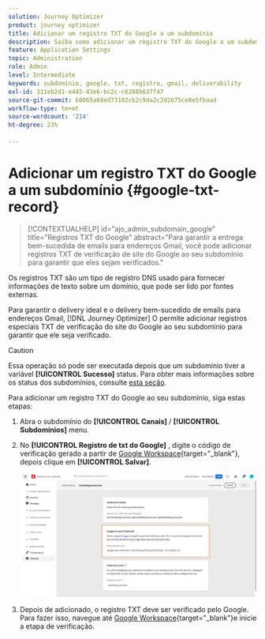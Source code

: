 ```yaml
---
solution: Journey Optimizer
product: journey optimizer
title: Adicionar um registro TXT do Google a um subdomínio
description: Saiba como adicionar um registro TXT do Google a um subdomínio
feature: Application Settings
topic: Administration
role: Admin
level: Intermediate
keywords: subdomínio, google, txt, registro, gmail, deliverability
exl-id: 311eb2d1-e445-43e6-bc2c-c6288b637f47
source-git-commit: b8065a68ed73102cb2c9da2c2d2675ce8e5fbaad
workflow-type: tm+mt
source-wordcount: '214'
ht-degree: 23%

---
```


# Adicionar um registro TXT do Google a um subdomínio {#google-txt-record}

>[!CONTEXTUALHELP]
>id="ajo_admin_subdomain_google"
>title="Registros TXT do Google"
>abstract="Para garantir a entrega bem-sucedida de emails para endereços Gmail, você pode adicionar registros TXT de verificação de site do Google ao seu subdomínio para garantir que eles sejam verificados."

Os registros TXT são um tipo de registro DNS usado para fornecer informações de texto sobre um domínio, que pode ser lido por fontes externas.

Para garantir o delivery ideal e o delivery bem-sucedido de emails para endereços Gmail, [!DNL Journey Optimizer] O permite adicionar registros especiais TXT de verificação do site do Google ao seu subdomínio para garantir que ele seja verificado.

>[!CAUTION]
>
> Essa operação só pode ser executada depois que um subdomínio tiver a variável **[!UICONTROL Sucesso]** status. Para obter mais informações sobre os status dos subdomínios, consulte [esta seção](about-subdomain-delegation.md#access-delegated-subdomains).

Para adicionar um registro TXT do Google ao seu subdomínio, siga estas etapas:

1. Abra o subdomínio do **[!UICONTROL Canais]** / **[!UICONTROL Subdomínios]** menu.

1. No **[!UICONTROL Registro de txt do Google]** , digite o código de verificação gerado a partir de [Google Workspace](https://support.google.com/a/answer/183895){target="_blank"}<!--G Suite Admin tools-->, depois clique em **[!UICONTROL Salvar]**.

   ![](assets/subdomain-google-txt.png)

1. Depois de adicionado, o registro TXT deve ser verificado pelo Google. Para fazer isso, navegue até [Google Workspace](https://support.google.com/a/answer/183895){target="_blank"}<!--G Suite Admin tools-->e inicie a etapa de verificação.
